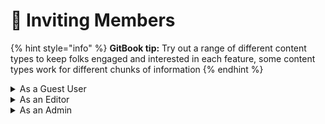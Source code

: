 # 🧑 Inviting Members

{% hint style="info" %}
**GitBook tip:** Try out a range of different content types to keep folks engaged and interested in each feature, some content types work for different chunks of information
{% endhint %}

<details>

<summary>As a Guest User</summary>

</details>

<details>

<summary>As an Editor</summary>

</details>

<details>

<summary>As an Admin</summary>

</details>
